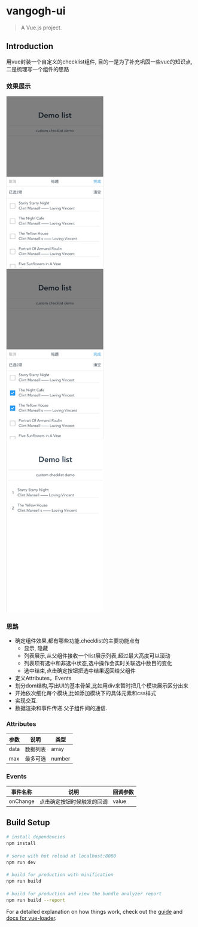 # vangogh-ui

> A Vue.js project.

## Introduction
用vue封装一个自定义的checklist组件, 目的一是为了补充巩固一些vue的知识点, 二是梳理写一个组件的思路

### 效果展示
<img width="260" height=“374” src="https://github.com/ALiaoo/vangogh-ui/blob/master/screenshot/1.jpeg"></img>
<img width="260" height=“374” src="https://github.com/ALiaoo/vangogh-ui/blob/master/screenshot/2.jpeg"></img>
<img width="260" height=“374” src="https://github.com/ALiaoo/vangogh-ui/blob/master/screenshot/3.jpeg"></img>

### 思路
*   确定组件效果,都有哪些功能.checklist的主要功能点有
    *  显示, 隐藏
    *  列表展示,从父组件接收一个list展示列表,超过最大高度可以滚动
    *  列表项有选中和非选中状态,选中操作会实时关联选中数目的变化
    *  选中结束,点击确定按钮把选中结果返回给父组件
*   定义Attributes，Events
*   划分dom结构,写出UI的基本骨架,比如用div来暂时把几个模块展示区分出来
*   开始依次细化每个模块,比如添加模块下的具体元素和css样式
*   实现交互.
*   数据渲染和事件传递.父子组件间的通信.

### Attributes
| 参数 | 说明 | 类型 |
|---------- |-------- |---------- |
| data | 数据列表 | array |
| max | 最多可选 | number |
    
### Events
| 事件名称 | 说明 | 回调参数 |
|---------- |-------- |---------- |
| onChange | 点击确定按钮时候触发的回调 | value | 
    
## Build Setup

``` bash
# install dependencies
npm install

# serve with hot reload at localhost:8080
npm run dev

# build for production with minification
npm run build

# build for production and view the bundle analyzer report
npm run build --report
```
For a detailed explanation on how things work, check out the [guide](http://vuejs-templates.github.io/webpack/) and [docs for vue-loader](http://vuejs.github.io/vue-loader).
